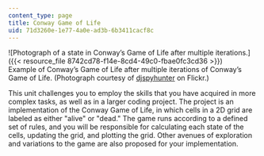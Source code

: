 ```yaml
---
content_type: page
title: Conway Game of Life
uid: 71d3260e-1e77-4a0e-ad3b-6b3411cacf8c
---
```


![Photograph of a state in Conway’s Game of Life after multiple iterations.]({{< resource_file 8742cd78-f14e-8cd4-49c0-fbae0fc3cd36 >}})  
Example of Conway’s Game of Life after multiple iterations of Conway’s Game of Life. (Photograph courtesy of [djspyhunter](http://www.flickr.com/photos/djspyhunter/7271730706/in/photostream/) on Flickr.)

This unit challenges you to employ the skills that you have acquired in more complex tasks, as well as in a larger coding project. The project is an implementation of the Conway Game of Life, in which cells in a 2D grid are labeled as either "alive" or "dead." The game runs according to a defined set of rules, and you will be responsible for calculating each state of the cells, updating the grid, and plotting the grid. Other avenues of exploration and variations to the game are also proposed for your implementation.